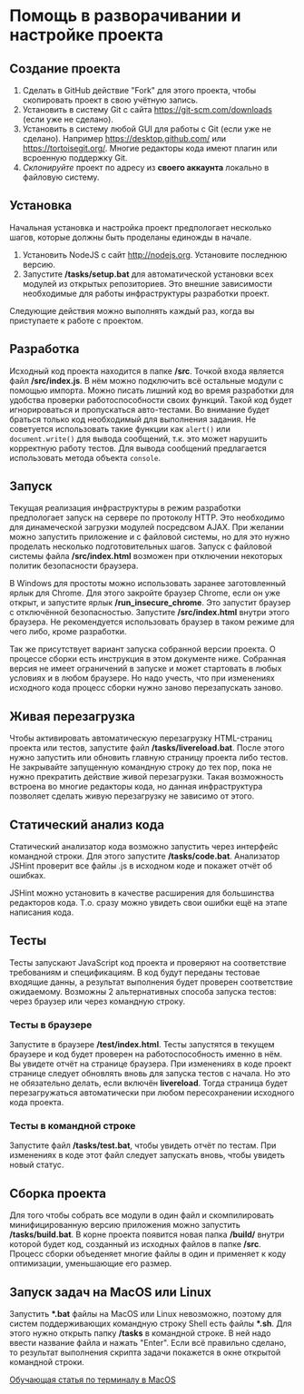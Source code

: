 
# Помощь в разворачивании и настройке проекта

## Создание проекта

1. Сделать в GitHub действие "Fork" для этого проекта, чтобы скопировать проект в свою учётную запись.
2. Установить в систему Git с сайта https://git-scm.com/downloads (если уже не сделано).
3. Установить в систему любой GUI для работы с Git (если уже не сделано). Например https://desktop.github.com/ или https://tortoisegit.org/. Многие редакторы кода имеют плагин или всроенную поддержку Git.
4. *Склонируйте* проект по адресу из **своего аккаунта** локально в файловую систему. 

## Установка

Начальная установка и настройка проект предпологает несколько шагов, которые должны быть проделаны единожды в начале.
1. Установить NodeJS с сайт http://nodejs.org. Установите последнюю версию.
2. Запустите **/tasks/setup.bat** для автоматической установки всех модулей из открытых репозиториев. Это внешние зависимости необходимые для работы инфраструктуры разработки проект.

Следующие действия можно выполнять каждый раз, когда вы приступаете к работе с проектом.

## Разработка

Исходный код проекта находится в папке **/src**. Точкой входа является файл **/src/index.js**. В нём можно подключить всё остальные модули с помощью импорта. 
Можно писать лишний код во время разработки для удобства проверки работоспособности своих функций. Такой код будет игнорироваться и пропускаться авто-тестами. Во внимание будет браться только код необходимый для выполнения задания. Не советуется использовать такие функции как `alert()` или `document.write()` для вывода сообщений, т.к. это может нарушить корректную работу тестов. Для вывода сообщений предлагается использовать метода объекта `console`.

## Запуск

Текущая реализация инфраструктуры в режим разработки предпологает запуск на сервере по протоколу HTTP. Это необходимо для динамеческой загрузки модулей посредсвом AJAX. При желании можно запустить приложение и с файловой системы, но для это нужно проделать несколько подготовительных шагов. Запуск с файловой системы файла **/src/index.html** возможен при отключении некоторых политик безопасности браузера. 

В Windows для простоты можно использовать заранее заготовленный ярлык для Chrome. Для этого закройте браузер Chrome, если он уже открыт, и запустите ярлык **/run_insecure_chrome**. Это запустит браузер с отключённой безопасностью. Запустите **/src/index.html** внутри этого браузера. Не рекомендуется использовать браузер в таком режиме для чего либо, кроме разработки.

Так же присутствует вариант запуска собранной версии проекта. О процессе сборки есть инструкция в этом документе ниже. Собранная версия не имеет ограничений в запуске и может стартовать в любых условиях и в любом браузере. Но надо учесть, что при изменениях исходного кода процесс сборки нужно заново перезапускать заново.

## Живая перезагрузка

Чтобы активировать автоматическую перезагрузку HTML-страниц проекта или тестов, запустите файл **/tasks/livereload.bat**. После этого нужно запустить или обновить главную страницу проекта либо тестов. Не закрывайте запущенную командную строку до тех пор, пока не нужно прекратить действие живой перезагрузки. 
Такая возможность встроена во многие редакторы кода, но данная инфраструктура позволяет сделать живую перезагрузку не зависимо от этого.

## Статический анализ кода
Статический анализатор кода возможно запустить через интерфейс командной строки. Для этого запустите **/tasks/code.bat**. Анализатор JSHint проверит все файлы .js в исходном коде и покажет отчёт об ошибках.

JSHint можно установить в качестве расширения для большинства редакторов кода. Т.о. сразу можно увидеть свои ошибки ещё на этапе написания кода.

## Тесты
Тесты запускают JavaScript код проекта и проверяют на соответствие требованиям и спецификациям. В код будут переданы тестовае входящие данны, а результат выполнения будет проверен соответствие ожидаемому. Возможны 2 альтернативных способа запуска тестов: через браузер или через командную строку.

### Тесты в браузере
Запустите в браузере **/test/index.html**. Тесты запустятся в текущем браузере и код будет проверен на работоспособность именно в нём. Вы увидете отчёт на странице браузера. При изменениях в коде проект странице следует обновлять вновь для запуска тестов с начала. Но это не обязательно делать, если включён **livereload**. Тогда страница будет перезагружаться автоматически при любом пересохранении исходного кода проекта.

### Тесты в командной строке
Запустите файл **/tasks/test.bat**, чтобы увидеть отчёт по тестам. При изменениях в коде этот файл следует запускать вновь, чтобы увидеть новый статус.

## Сборка проекта
Для того чтобы собрать все модули в один файл и скомпилировать минифицированную версию приложения можно запустить **/tasks/build.bat**. В корне проекта появится новая папка **/build/** внутри которой будет код, созданный из исходных файлов в папке **/src**. Процесс сборки объеденяет многие файлы в один и применяет к коду оптимизации, уменьшающие его размер.

## Запуск задач на MacOS или Linux
Запустить **\*.bat** файлы на MacOS или Linux невозможно, поэтому для систем поддерживающих командную строку Shell есть файлы **\*.sh**. Для этого нужно открыть папку **/tasks** в командной строке. В ней надо ввести название файла и нажать "Enter". Если всё правильно сделано, то результат выполнения скрипта задачи покажется в окне открытой командной строки.

[Обучающая статья по терминалу в MacOS](http://ixrevo.me/mac-os-x-terminal/)